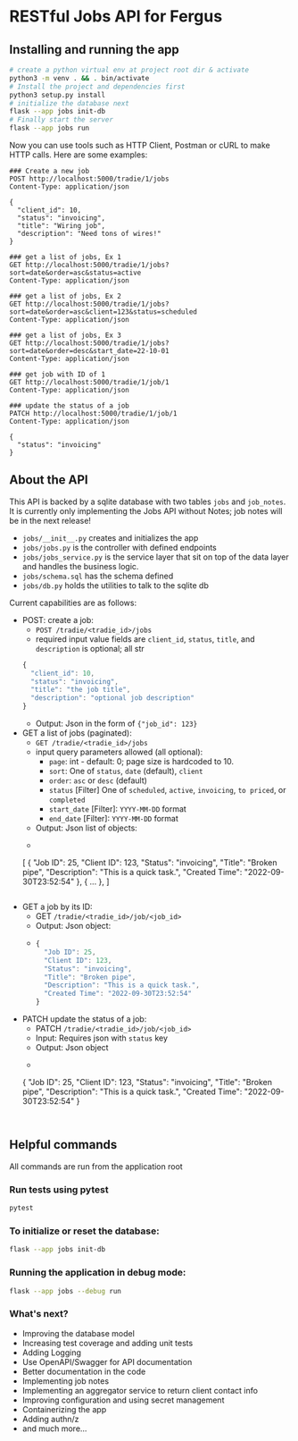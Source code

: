 # RESTful Jobs API for Fergus

## Installing and running the app

```bash
# create a python virtual env at project root dir & activate
python3 -m venv . && . bin/activate
# Install the project and dependencies first
python3 setup.py install
# initialize the database next
flask --app jobs init-db
# Finally start the server
flask --app jobs run
```

Now you can use tools such as HTTP Client, Postman or cURL to make HTTP calls. Here are some examples:

```
### Create a new job
POST http://localhost:5000/tradie/1/jobs
Content-Type: application/json

{
  "client_id": 10,
  "status": "invoicing",
  "title": "Wiring job",
  "description": "Need tons of wires!"
}

### get a list of jobs, Ex 1
GET http://localhost:5000/tradie/1/jobs?sort=date&order=asc&status=active
Content-Type: application/json

### get a list of jobs, Ex 2
GET http://localhost:5000/tradie/1/jobs?sort=date&order=asc&client=123&status=scheduled
Content-Type: application/json

### get a list of jobs, Ex 3
GET http://localhost:5000/tradie/1/jobs?sort=date&order=desc&start_date=22-10-01
Content-Type: application/json

### get job with ID of 1
GET http://localhost:5000/tradie/1/job/1
Content-Type: application/json

### update the status of a job
PATCH http://localhost:5000/tradie/1/job/1
Content-Type: application/json

{
  "status": "invoicing"
}
```

## About the API

This API is backed by a sqlite database with two tables `jobs` and `job_notes`.
It is currently only implementing the Jobs API without Notes; job notes will be in the next release!
- `jobs/__init__.py` creates and initializes the app
- `jobs/jobs.py` is the controller with defined endpoints
- `jobs/jobs_service.py` is the service layer that sit on top of the data layer and handles the business logic.
- `jobs/schema.sql` has the schema defined
- `jobs/db.py` holds the utilities to talk to the sqlite db

Current capabilities are as follows:

- POST: create a job:
    - `POST /tradie/<tradie_id>/jobs`
    - required input value fields are `client_id`, `status`, `title`, and `description` is optional; all str
    ```js
    {
      "client_id": 10,
      "status": "invoicing",
      "title": "the job title",
      "description": "optional job description"
    }
    ```
    - Output: Json in the form of `{"job_id": 123}`
- GET a list of jobs (paginated):
    - `GET /tradie/<tradie_id>/jobs`
    - input query parameters allowed (all optional):
        - `page`: int - default: 0; page size is hardcoded to 10.
        - `sort`: One of `status`, `date` (default), `client`
        - `order`: `asc` or `desc` (default)
        - `status` [Filter] One of `scheduled`, `active`, `invoicing`, `to priced`, or `completed`
        - `start_date` [Filter]: `YYYY-MM-DD` format
        - `end_date` [Filter]: `YYYY-MM-DD` format
    - Output: Json list of objects:
    - ```js
    [
      {
        "Job ID": 25,
        "Client ID": 123,
        "Status": "invoicing",
        "Title": "Broken pipe",
        "Description": "This is a quick task.",
        "Created Time": "2022-09-30T23:52:54"
      },
      { ... },
    ]
    ```
- GET a job by its ID:
    - GET `/tradie/<tradie_id>/job/<job_id>`
    - Output: Json object:
  - ```js
    {
      "Job ID": 25,
      "Client ID": 123,
      "Status": "invoicing",
      "Title": "Broken pipe",
      "Description": "This is a quick task.",
      "Created Time": "2022-09-30T23:52:54"
    }
    ```
- PATCH update the status of a job:
    - PATCH `/tradie/<tradie_id>/job/<job_id>`
    - Input: Requires json with `status` key
    - Output: Json object
    - ```js
    {
      "Job ID": 25,
      "Client ID": 123,
      "Status": "invoicing",
      "Title": "Broken pipe",
      "Description": "This is a quick task.",
      "Created Time": "2022-09-30T23:52:54"
    }
    ```


## Helpful commands

All commands are run from the application root

### Run tests using pytest

```bash
pytest
```

### To initialize or reset the database:

```bash
flask --app jobs init-db
```

### Running the application in debug mode:

```bash
flask --app jobs --debug run
```

### What's next?

- Improving the database model
- Increasing test coverage and adding unit tests
- Adding Logging
- Use OpenAPI/Swagger for API documentation
- Better documentation in the code
- Implementing job notes
- Implementing an aggregator service to return client contact info
- Improving configuration and using secret management
- Containerizing the app
- Adding authn/z
- and much more...